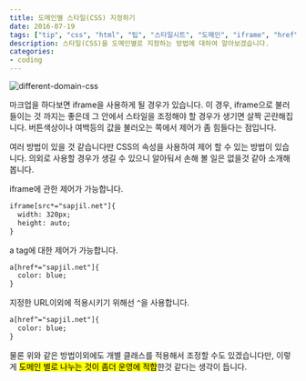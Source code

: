 ```yaml
---
title: 도메인별 스타일(CSS) 지정하기
date: 2016-07-19
tags: ["tip", "css", "html", "팁", "스타일시트", "도메인", "iframe", "href", "style sheet"]
description: 스타일(CSS)을 도메인별로 지정하는 방법에 대하여 알아보겠습니다.
categories:
- coding
---
```


![different-domain-css](https://c2.staticflickr.com/9/8620/28343814425_0e8390eb14_b.jpg)

마크업을 하다보면 iframe을 사용하게 될 경우가 있습니다.
이 경우, iframe으로 불러들이는 것 까지는 좋은데 그 안에서 스타일을 조정해야 할 경우가 생기면 살짝 곤란해집니다.
버튼색상이나 여백등의 값을 불러오는 쪽에서 제어가 좀 힘들다는 점입니다.

여러 방법이 있을 것 같습니다만 CSS의 속성을 사용하여 제어 할 수 있는 방법이 있습니다.
의외로 사용할 경우가 생길 수 있으니 알아둬서 손해 볼 일은 없을것 같아 소개해 봅니다.

iframe에 관한 제어가 가능합니다.

```html
iframe[src*="sapjil.net"]{
  width: 320px;
  height: auto;
}
```

a tag에 대한 제어가 가능합니다.

```html
a[href*="sapjil.net"]{
  color: blue;
}
```

지정한 URL이외에 적용시키기 위해선 `^`을 사용합니다.

```html
a[href^="sapjil.net"]{
  color: blue;
}
```

물론 위와 같은 방법이외에도 개별 클래스를 적용해서 조정할 수도 있겠습니다만,
이렇게 <mark>도메인 별로 나누는 것이 좀더 운영에 적합</mark>한것 같다는 생각이 듭니다.
